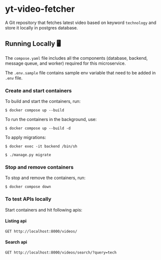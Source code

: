 # yt-video-fetcher
A Git repository that fetches latest video based on keyword `technology` and store it locally in postgres database.

## Running Locally 🖥️

The `compose.yaml` file includes all the components (database, backend, message queue, and worker) required for this microservice.

The `.env.sample` file contains sample env variable that need to be added in `.env` file.

### Create and start containers

To build and start the containers, run:

```
$ docker compose up --build
```

To run the containers in the background, use:

```
$ docker compose up --build -d
```

To apply migrations:

```
$ docker exec -it backend /bin/sh

$ ./manage.py migrate
```

### Stop and remove containers

To stop and remove the containers, run:

```
$ docker compose down
```

### To test APIs locally

Start containers and hit following apis:

#### Listing api

```
GET http://localhost:8000/videos/
```

#### Search api

```
GET http://localhost:8000/videos/search/?query=tech
```
